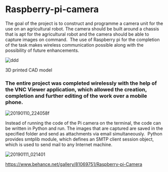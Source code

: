 # Raspberry-pi-camera

The goal of the project is to construct and programme a camera unit for the use on an agricultural robot. 
The camera should be built around a chassis that is apt for the agricultural robot and the camera should be able to capture images on command. 
The use of Raspberry pi for the completion of the task makes wireless communication possible along with the possibility of future enhancements.

![ddd](https://user-images.githubusercontent.com/38221793/58840018-615f5500-8664-11e9-8286-89ccb7807e16.png)

3D printed CAD model

### The entire project was completed wirelessly with the help of the VNC Viewer application, which allowed the creation, completion and further editing of the work over a mobile phone. 

![20190110_224058f](https://user-images.githubusercontent.com/38221793/58840016-615f5500-8664-11e9-8676-6f630bb16250.jpg)

Instead of running the code of the Pi camera on the terminal, the code can be written in Python and run.
The images that are captured are saved in the specified folder and send as attachments via email simultaneously. 
Python provides smtplib module, which defines an SMTP client session object, which is used to send mail to any Internet machine.

![20190111_021401](https://user-images.githubusercontent.com/38221793/58840017-615f5500-8664-11e9-8131-129917e450ad.jpg)

https://www.behance.net/gallery/81069751/Raspberry-pi-Camera
